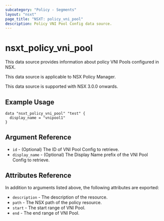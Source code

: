 ```yaml
---
subcategory: "Policy - Segments"
layout: "nsxt"
page_title: "NSXT: policy_vni_pool"
description: Policy VNI Pool Config data source.
---
```


# nsxt_policy_vni_pool

This data source provides information about policy VNI Pools configured in NSX.

This data source is applicable to NSX Policy Manager.

This data source is supported with NSX 3.0.0 onwards.

## Example Usage

```hcl
data "nsxt_policy_vni_pool" "test" {
  display_name = "vnipool1"
}
```

## Argument Reference

* `id` - (Optional) The ID of VNI Pool Config to retrieve.
* `display_name` - (Optional) The Display Name prefix of the VNI Pool Config to retrieve.

## Attributes Reference

In addition to arguments listed above, the following attributes are exported:

* `description` - The description of the resource.
* `path` - The NSX path of the policy resource.
* `start` - The start range of VNI Pool.
* `end` - The end range of VNI Pool.
